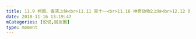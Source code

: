 ```yaml
---
title: 11.9 柯南、毒液上映<br>11.11 双十一<br>11.16 神奇动物2上映<br>12.12 双十二<br>12.14 龙猫上映
date: 2018-11-16 13:19:47
mCategories: [说说,朋友圈]
type: moment
---
```


<div id="pics-20181116131947"></div>

<script>
var data = [
    {"link": "2018-11-16_000001.jpeg", "type": "shuoshuo"}
];
picsRender(data, "pics-20181116131947");
</script>

